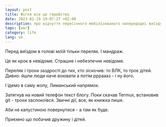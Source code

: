 ```yaml
---
layout: post
title: Фігня все це геройство
date: 2023-02-19 19:07:27 +02:00
description: про відчуття пересічного мобілізованого напередодні виїзду
tags: [war]
category: life
lang: uk
---
```


Перед виїздом в голові моїй тільки переляк. 
І мандраж.

Це як крок в невідоме.
Страшне і небезпечне невідоме.

Переляк і трохи заздрості до тих, хто зіскочив: то ВЛК, то троє дітей.
Дивно: йшли люди наче воювати а потім ррраааз - і ну його.

І їдемо в саму жопу, Лиманський напрямок.

Затягнув на новий телефон текст блогу.
Поки скачав Termux, встановив git - трохи заспокоївся.
Звичні дії, все, як книжка пише.

Аби не капустиною повернутися - а там як буде.

Приємно що побачив дружину і дітей.
